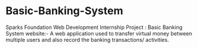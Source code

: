 # Basic-Banking-System
Sparks Foundation Web Development Internship Project :
Basic Banking System website:- A web application used to transfer virtual money between multiple users and also record the banking transactions/ activities.

